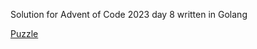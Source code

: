 Solution for Advent of Code 2023 day 8 written in Golang

[Puzzle](https://adventofcode.com/2023/day/8)
